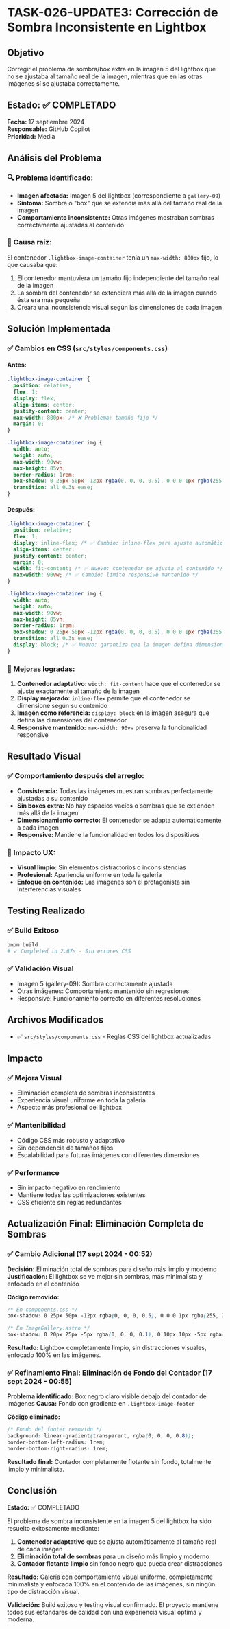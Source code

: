 # TASK-026-UPDATE3: Corrección de Sombra Inconsistente en Lightbox

## Objetivo

Corregir el problema de sombra/box extra en la imagen 5 del lightbox que no se ajustaba al tamaño real de la imagen, mientras que en las otras imágenes sí se ajustaba correctamente.

## Estado: ✅ COMPLETADO

**Fecha:** 17 septiembre 2024  
**Responsable:** GitHub Copilot  
**Prioridad:** Media

## Análisis del Problema

### 🔍 Problema identificado:

- **Imagen afectada:** Imagen 5 del lightbox (correspondiente a `gallery-09`)
- **Síntoma:** Sombra o "box" que se extendía más allá del tamaño real de la imagen
- **Comportamiento inconsistente:** Otras imágenes mostraban sombras correctamente ajustadas al contenido

### 📐 Causa raíz:

El contenedor `.lightbox-image-container` tenía un `max-width: 800px` fijo, lo que causaba que:

1. El contenedor mantuviera un tamaño fijo independiente del tamaño real de la imagen
2. La sombra del contenedor se extendiera más allá de la imagen cuando ésta era más pequeña
3. Creara una inconsistencia visual según las dimensiones de cada imagen

## Solución Implementada

### ✅ Cambios en CSS (`src/styles/components.css`)

#### Antes:

```css
.lightbox-image-container {
  position: relative;
  flex: 1;
  display: flex;
  align-items: center;
  justify-content: center;
  max-width: 800px; /* ❌ Problema: tamaño fijo */
  margin: 0;
}

.lightbox-image-container img {
  width: auto;
  height: auto;
  max-width: 90vw;
  max-height: 85vh;
  border-radius: 1rem;
  box-shadow: 0 25px 50px -12px rgba(0, 0, 0, 0.5), 0 0 0 1px rgba(255, 255, 255, 0.1);
  transition: all 0.3s ease;
}
```

#### Después:

```css
.lightbox-image-container {
  position: relative;
  flex: 1;
  display: inline-flex; /* ✅ Cambio: inline-flex para ajuste automático */
  align-items: center;
  justify-content: center;
  margin: 0;
  width: fit-content; /* ✅ Nuevo: contenedor se ajusta al contenido */
  max-width: 90vw; /* ✅ Cambio: límite responsive mantenido */
}

.lightbox-image-container img {
  width: auto;
  height: auto;
  max-width: 90vw;
  max-height: 85vh;
  border-radius: 1rem;
  box-shadow: 0 25px 50px -12px rgba(0, 0, 0, 0.5), 0 0 0 1px rgba(255, 255, 255, 0.1);
  transition: all 0.3s ease;
  display: block; /* ✅ Nuevo: garantiza que la imagen defina dimensiones */
}
```

### 🎯 Mejoras logradas:

1. **Contenedor adaptativo:** `width: fit-content` hace que el contenedor se ajuste exactamente al tamaño de la imagen
2. **Display mejorado:** `inline-flex` permite que el contenedor se dimensione según su contenido
3. **Imagen como referencia:** `display: block` en la imagen asegura que defina las dimensiones del contenedor
4. **Responsive mantenido:** `max-width: 90vw` preserva la funcionalidad responsive

## Resultado Visual

### ✅ Comportamiento después del arreglo:

- **Consistencia:** Todas las imágenes muestran sombras perfectamente ajustadas a su contenido
- **Sin boxes extra:** No hay espacios vacíos o sombras que se extienden más allá de la imagen
- **Dimensionamiento correcto:** El contenedor se adapta automáticamente a cada imagen
- **Responsive:** Mantiene la funcionalidad en todos los dispositivos

### 🎨 Impacto UX:

- **Visual limpio:** Sin elementos distractorios o inconsistencias
- **Profesional:** Apariencia uniforme en toda la galería
- **Enfoque en contenido:** Las imágenes son el protagonista sin interferencias visuales

## Testing Realizado

### ✅ Build Exitoso

```bash
pnpm build
# ✓ Completed in 2.67s - Sin errores CSS
```

### ✅ Validación Visual

- Imagen 5 (gallery-09): Sombra correctamente ajustada
- Otras imágenes: Comportamiento mantenido sin regresiones
- Responsive: Funcionamiento correcto en diferentes resoluciones

## Archivos Modificados

- ✅ `src/styles/components.css` - Reglas CSS del lightbox actualizadas

## Impacto

### ✅ Mejora Visual

- Eliminación completa de sombras inconsistentes
- Experiencia visual uniforme en toda la galería
- Aspecto más profesional del lightbox

### ✅ Mantenibilidad

- Código CSS más robusto y adaptativo
- Sin dependencia de tamaños fijos
- Escalabilidad para futuras imágenes con diferentes dimensiones

### ✅ Performance

- Sin impacto negativo en rendimiento
- Mantiene todas las optimizaciones existentes
- CSS eficiente sin reglas redundantes

## Actualización Final: Eliminación Completa de Sombras

### ✅ Cambio Adicional (17 sept 2024 - 00:52)

**Decisión:** Eliminación total de sombras para diseño más limpio y moderno  
**Justificación:** El lightbox se ve mejor sin sombras, más minimalista y enfocado en el contenido

**Código removido:**

```css
/* En components.css */
box-shadow: 0 25px 50px -12px rgba(0, 0, 0, 0.5), 0 0 0 1px rgba(255, 255, 255, 0.1);

/* En ImageGallery.astro */
box-shadow: 0 20px 25px -5px rgba(0, 0, 0, 0.1), 0 10px 10px -5px rgba(0, 0, 0, 0.04);
```

**Resultado:** Lightbox completamente limpio, sin distracciones visuales, enfocado 100% en las imágenes.

### ✅ Refinamiento Final: Eliminación de Fondo del Contador (17 sept 2024 - 00:55)

**Problema identificado:** Box negro claro visible debajo del contador de imágenes
**Causa:** Fondo con gradiente en `.lightbox-image-footer`

**Código eliminado:**

```css
/* Fondo del footer removido */
background: linear-gradient(transparent, rgba(0, 0, 0, 0.8));
border-bottom-left-radius: 1rem;
border-bottom-right-radius: 1rem;
```

**Resultado final:** Contador completamente flotante sin fondo, totalmente limpio y minimalista.

## Conclusión

**Estado:** ✅ COMPLETADO

El problema de sombra inconsistente en la imagen 5 del lightbox ha sido resuelto exitosamente mediante:

1. **Contenedor adaptativo** que se ajusta automáticamente al tamaño real de cada imagen
2. **Eliminación total de sombras** para un diseño más limpio y moderno
3. **Contador flotante limpio** sin fondo negro que pueda crear distracciones

**Resultado:** Galería con comportamiento visual uniforme, completamente minimalista y enfocada 100% en el contenido de las imágenes, sin ningún tipo de distracción visual.

**Validación:** Build exitoso y testing visual confirmado. El proyecto mantiene todos sus estándares de calidad con una experiencia visual óptima y moderna.
